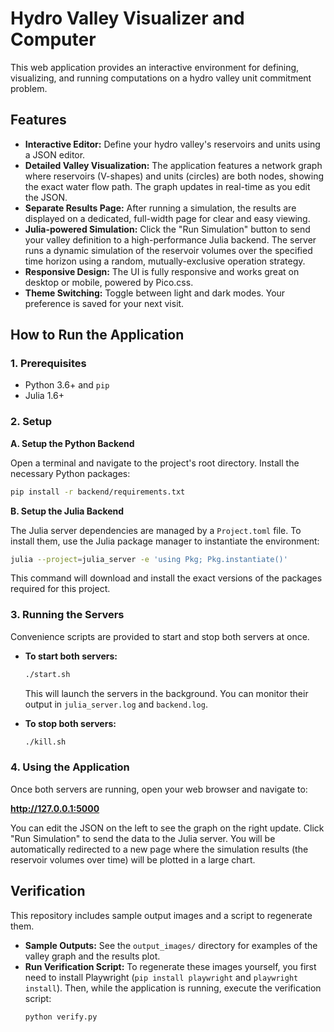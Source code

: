 # Hydro Valley Visualizer and Computer

This web application provides an interactive environment for defining, visualizing, and running computations on a hydro valley unit commitment problem.

## Features

*   **Interactive Editor:** Define your hydro valley's reservoirs and units using a JSON editor.
*   **Detailed Valley Visualization:** The application features a network graph where reservoirs (V-shapes) and units (circles) are both nodes, showing the exact water flow path. The graph updates in real-time as you edit the JSON.
*   **Separate Results Page:** After running a simulation, the results are displayed on a dedicated, full-width page for clear and easy viewing.
*   **Julia-powered Simulation:** Click the "Run Simulation" button to send your valley definition to a high-performance Julia backend. The server runs a dynamic simulation of the reservoir volumes over the specified time horizon using a random, mutually-exclusive operation strategy.
*   **Responsive Design:** The UI is fully responsive and works great on desktop or mobile, powered by Pico.css.
*   **Theme Switching:** Toggle between light and dark modes. Your preference is saved for your next visit.

## How to Run the Application

### 1. Prerequisites

- Python 3.6+ and `pip`
- Julia 1.6+

### 2. Setup

**A. Setup the Python Backend**

Open a terminal and navigate to the project's root directory. Install the necessary Python packages:

```bash
pip install -r backend/requirements.txt
```

**B. Setup the Julia Backend**

The Julia server dependencies are managed by a `Project.toml` file. To install them, use the Julia package manager to instantiate the environment:

```bash
julia --project=julia_server -e 'using Pkg; Pkg.instantiate()'
```

This command will download and install the exact versions of the packages required for this project.

### 3. Running the Servers

Convenience scripts are provided to start and stop both servers at once.

*   **To start both servers:**
    ```bash
    ./start.sh
    ```
    This will launch the servers in the background. You can monitor their output in `julia_server.log` and `backend.log`.

*   **To stop both servers:**
    ```bash
    ./kill.sh
    ```

### 4. Using the Application

Once both servers are running, open your web browser and navigate to:

**http://127.0.0.1:5000**

You can edit the JSON on the left to see the graph on the right update. Click "Run Simulation" to send the data to the Julia server. You will be automatically redirected to a new page where the simulation results (the reservoir volumes over time) will be plotted in a large chart.

## Verification

This repository includes sample output images and a script to regenerate them.

*   **Sample Outputs:** See the `output_images/` directory for examples of the valley graph and the results plot.
*   **Run Verification Script:** To regenerate these images yourself, you first need to install Playwright (`pip install playwright` and `playwright install`). Then, while the application is running, execute the verification script:
    ```bash
    python verify.py
    ```
